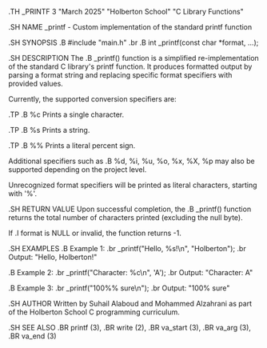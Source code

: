 .TH _PRINTF 3 "March 2025" "Holberton School" "C Library Functions"

.SH NAME
_printf \- Custom implementation of the standard printf function

.SH SYNOPSIS
.B #include "main.h"
.br
.B int _printf(const char *format, ...);

.SH DESCRIPTION
The
.B _printf()
function is a simplified re-implementation of the standard C library's printf function. It produces formatted output by parsing a format string and replacing specific format specifiers with provided values.

Currently, the supported conversion specifiers are:

.TP
.B %c
Prints a single character.

.TP
.B %s
Prints a string.

.TP
.B %%
Prints a literal percent sign.

Additional specifiers such as
.B %d, %i, %u, %o, %x, %X, %p
may also be supported depending on the project level.

Unrecognized format specifiers will be printed as literal characters, starting with '%'.

.SH RETURN VALUE
Upon successful completion, the
.B _printf()
function returns the total number of characters printed (excluding the null byte).

If
.I format
is NULL or invalid, the function returns -1.

.SH EXAMPLES
.B Example 1:
.br
_printf("Hello, %s!\n", "Holberton");
.br
Output: "Hello, Holberton!"

.B Example 2:
.br
_printf("Character: %c\n", 'A');
.br
Output: "Character: A"

.B Example 3:
.br
_printf("100%% sure\n");
.br
Output: "100% sure"

.SH AUTHOR
Written by Suhail Alaboud and Mohammed Alzahrani as part of the Holberton School C programming curriculum.

.SH SEE ALSO
.BR printf (3),
.BR write (2),
.BR va_start (3),
.BR va_arg (3),
.BR va_end (3)
